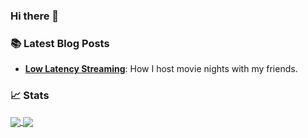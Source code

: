### Hi there 👋

### 📚 Latest Blog Posts

<!-- BLOG-POST-LIST:START -->
 - **[Low Latency Streaming](https://zibbp.net/posts/low-latency-streaming/)**: How I host movie nights with my friends. 
<!-- BLOG-POST-LIST:END -->

### 📈 Stats

<a href="https://github.com/Zibbp">
  <img align="center" src="https://github-readme-stats.vercel.app/api?username=zibbp&count_private=true&show_icons=true" />
</a>
<a href="https://github.com/Zibbp">
  <img align="center" src="https://github-readme-stats.vercel.app/api/top-langs/?username=zibbp&layout=compact" />
</a>
